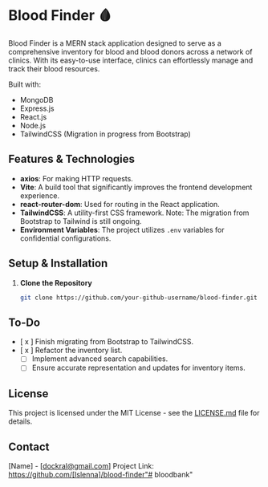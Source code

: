 # Blood Finder 🩸

Blood Finder is a MERN stack application designed to serve as a comprehensive inventory for blood and blood donors across a network of clinics. With its easy-to-use interface, clinics can effortlessly manage and track their blood resources.

Built with:
- MongoDB
- Express.js
- React.js
- Node.js
- TailwindCSS (Migration in progress from Bootstrap)


## Features & Technologies

- **axios**: For making HTTP requests.
- **Vite**: A build tool that significantly improves the frontend development experience.
- **react-router-dom**: Used for routing in the React application.
- **TailwindCSS**: A utility-first CSS framework. Note: The migration from Bootstrap to Tailwind is still ongoing.
- **Environment Variables**: The project utilizes `.env` variables for confidential configurations.


## Setup & Installation

1. **Clone the Repository**

   ```bash
   git clone https://github.com/your-github-username/blood-finder.git

## To-Do

- [ x ] Finish migrating from Bootstrap to TailwindCSS.
- [ x ] Refactor the inventory list.
  - [ ] Implement advanced search capabilities.
  - [ ] Ensure accurate representation and updates for inventory items.

## License

This project is licensed under the MIT License - see the [LICENSE.md](LICENSE.md) file for details.

## Contact

[Name] - [dockral@gmail.com]
Project Link: https://github.com/[Islenna]/blood-finder"# bloodbank" 
